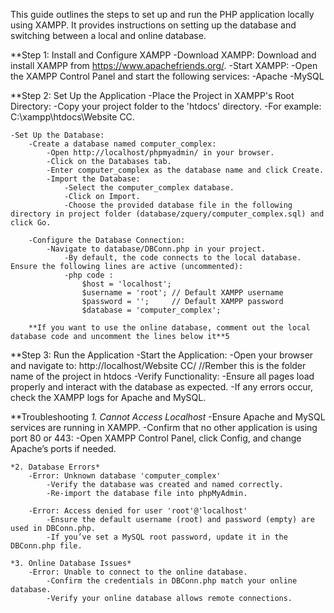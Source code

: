 This guide outlines the steps to set up and run the PHP application locally using XAMPP. It provides instructions on setting up the database and switching between a local and online database.

**Step 1: Install and Configure XAMPP
    -Download XAMPP: Download and install XAMPP from https://www.apachefriends.org/.
    -Start XAMPP:
        -Open the XAMPP Control Panel and start the following services:
            -Apache
            -MySQL

**Step 2: Set Up the Application
    -Place the Project in XAMPP's Root Directory:
        -Copy your project folder to the 'htdocs' directory.
        -For example: C:\xampp\htdocs\Website CC.

    -Set Up the Database:
        -Create a database named computer_complex:
            -Open http://localhost/phpmyadmin/ in your browser.
            -Click on the Databases tab.
            -Enter computer_complex as the database name and click Create.
            -Import the Database:
                -Select the computer_complex database.
                -Click on Import.
                -Choose the provided database file in the following directory in project folder (database/zquery/computer_complex.sql) and click Go.

        -Configure the Database Connection:
            -Navigate to database/DBConn.php in your project.
                -By default, the code connects to the local database. Ensure the following lines are active (uncommented):
                -php code :
                    $host = 'localhost';
                    $username = 'root'; // Default XAMPP username
                    $password = '';     // Default XAMPP password
                    $database = 'computer_complex';

        **If you want to use the online database, comment out the local database code and uncomment the lines below it**5

**Step 3: Run the Application
    -Start the Application:
        -Open your browser and navigate to: http://localhost/Website CC/   //Rember this is the folder name of the project in htdocs
            -Verify Functionality:
            -Ensure all pages load properly and interact with the database as expected.
            -If any errors occur, check the XAMPP logs for Apache and MySQL.

**Troubleshooting
    *1. Cannot Access Localhost*
        -Ensure Apache and MySQL services are running in XAMPP.
        -Confirm that no other application is using port 80 or 443:
        -Open XAMPP Control Panel, click Config, and change Apache’s ports if needed.

    *2. Database Errors*
        -Error: Unknown database 'computer_complex'
            -Verify the database was created and named correctly.
            -Re-import the database file into phpMyAdmin.
        
        -Error: Access denied for user 'root'@'localhost'
            -Ensure the default username (root) and password (empty) are used in DBConn.php.
            -If you’ve set a MySQL root password, update it in the DBConn.php file.

    *3. Online Database Issues*
        -Error: Unable to connect to the online database.
            -Confirm the credentials in DBConn.php match your online database.
            -Verify your online database allows remote connections.
